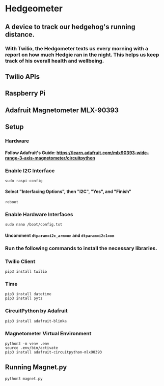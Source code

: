 # Hedgeometer
## A device to track our hedgehog's running distance. 
### With Twilio, the Hedgometer texts us every morning with a report on how much Hedgie ran in the night. This helps us keep track of his overall health and wellbeing.

## Twilio APIs

## Raspberry Pi

## Adafruit Magnetometer MLX-90393

## Setup
### Hardware
#### Follow Adafruit's Guide: https://learn.adafruit.com/mlx90393-wide-range-3-axis-magnetometer/circuitpython

### Enable I2C Interface
```
sudo raspi-config
```
#### Select "Interfacing Options", then "I2C", "Yes", and "Finish"
```
reboot
```
### Enable Hardware Interfaces
```
sudo nano /boot/config.txt
```
#### Uncomment ```dtparam=i2c_arm=on``` and ```dtparam=i2c1=on```

### Run the following commands to install the necessary libraries.
### Twilio Client
```
pip3 install twilio
```
### Time
```
pip3 install datetime
pip3 install pytz
```
### CircuitPython by Adafruit
```
pip3 install adafruit-blinka
```
### Magnetometer Virtual Environment
```
python3 -m venv .env
source .env/bin/activate
pip3 install adafruit-circuitpython-mlx90393
```
## Running Magnet.py
```
python3 magnet.py
```